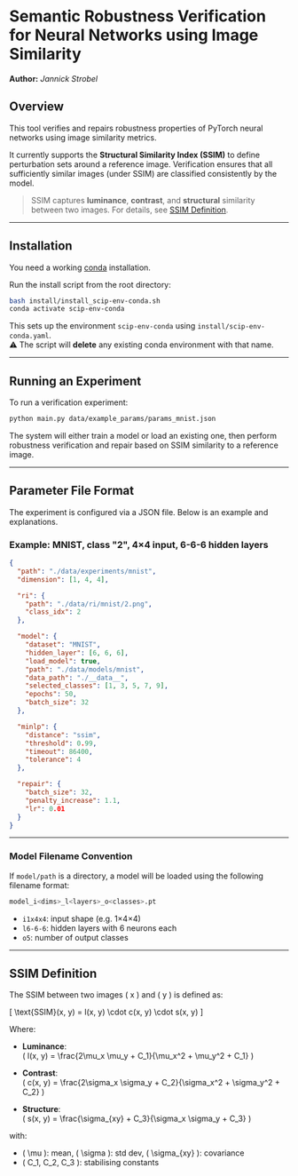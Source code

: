 # Semantic Robustness Verification for Neural Networks using Image Similarity

**Author:** *Jannick Strobel*

## Overview

This tool verifies and repairs robustness properties of PyTorch neural networks using image similarity metrics.

It currently supports the **Structural Similarity Index (SSIM)** to define perturbation sets around a reference image. Verification ensures that all sufficiently similar images (under SSIM) are classified consistently by the model.

> SSIM captures **luminance**, **contrast**, and **structural** similarity between two images. For details, see [SSIM Definition](#ssim-definition).

---

## Installation

You need a working [conda](https://docs.conda.io/en/latest/) installation.

Run the install script from the root directory:

```bash
bash install/install_scip-env-conda.sh
conda activate scip-env-conda
```

This sets up the environment `scip-env-conda` using `install/scip-env-conda.yaml`. \
⚠️ The script will **delete** any existing conda environment with that name.

---

## Running an Experiment

To run a verification experiment:

```bash
python main.py data/example_params/params_mnist.json
```

The system will either train a model or load an existing one, then perform robustness verification and repair based on SSIM similarity to a reference image.

---

## Parameter File Format

The experiment is configured via a JSON file. Below is an example and explanations.

### Example: MNIST, class "2", 4×4 input, 6-6-6 hidden layers

```json
{
  "path": "./data/experiments/mnist",
  "dimension": [1, 4, 4],

  "ri": {
    "path": "./data/ri/mnist/2.png",
    "class_idx": 2
  },

  "model": {
    "dataset": "MNIST",
    "hidden_layer": [6, 6, 6],
    "load_model": true,
    "path": "./data/models/mnist",
    "data_path": "./__data__",
    "selected_classes": [1, 3, 5, 7, 9],
    "epochs": 50,
    "batch_size": 32
  },

  "minlp": {
    "distance": "ssim",
    "threshold": 0.99,
    "timeout": 86400,
    "tolerance": 4
  },

  "repair": {
    "batch_size": 32,
    "penalty_increase": 1.1,
    "lr": 0.01
  }
}
```

---

### Model Filename Convention

If `model/path` is a directory, a model will be loaded using the following filename format:

```bash
model_i<dims>_l<layers>_o<classes>.pt
```

- `i1x4x4`: input shape (e.g. 1×4×4)
- `l6-6-6`: hidden layers with 6 neurons each
- `o5`: number of output classes

---

## SSIM Definition

The SSIM between two images \( x \) and \( y \) is defined as:

\[
\text{SSIM}(x, y) = l(x, y) \cdot c(x, y) \cdot s(x, y)
\]

Where:

- **Luminance**:  
  \( l(x, y) = \frac{2\mu_x \mu_y + C_1}{\mu_x^2 + \mu_y^2 + C_1} \)

- **Contrast**:  
  \( c(x, y) = \frac{2\sigma_x \sigma_y + C_2}{\sigma_x^2 + \sigma_y^2 + C_2} \)

- **Structure**:  
  \( s(x, y) = \frac{\sigma_{xy} + C_3}{\sigma_x \sigma_y + C_3} \)

with:

- \( \mu \): mean, \( \sigma \): std dev, \( \sigma_{xy} \): covariance
- \( C_1, C_2, C_3 \): stabilising constants
